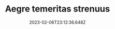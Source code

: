 ---
title: "Aegre temeritas strenuus"
date: 2023-02-06T23:12:36.648Z
permalink: "/aegre-temeritas-strenuus/"
---